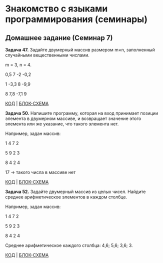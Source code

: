 # Знакомство с языками программирования (семинары)
## Домашнее задание (Семинар 7)

**Задача 47.** Задайте двумерный массив размером m×n, заполненный случайными вещественными числами.

m = 3, n = 4.

0,5 7 -2 -0,2

1 -3,3 8 -9,9

8 7,8 -7,1 9

[КОД](dz1/Program.cs) | [БЛОК-СХЕМА](dz1/diagram.drawio.png)

**Задача 50.** Напишите программу, которая на вход принимает позиции элемента в двумерном массиве, и возвращает значение этого элемента или же указание, что такого элемента нет.

Например, задан массив:

1 4 7 2

5 9 2 3

8 4 2 4

17 -> такого числа в массиве нет

[КОД](dz2/Program.cs) | [БЛОК-СХЕМА](dz2/diagram.drawio.png)

**Задача 52.** Задайте двумерный массив из целых чисел. Найдите среднее арифметическое элементов в каждом столбце.

Например, задан массив:

1 4 7 2

5 9 2 3

8 4 2 4

Среднее арифметическое каждого столбца: 
4,6; 5,6; 3,6; 3.

[КОД](dz3/Program.cs) | [БЛОК-СХЕМА](dz3/diagram.drawio.png)